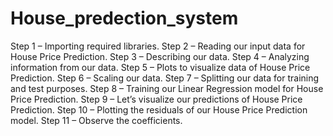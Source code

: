 # House_predection_system

Step 1 – Importing required libraries.
Step 2 – Reading our input data for House Price Prediction.
Step 3 – Describing our data.
Step 4 – Analyzing information from our data.
Step 5 – Plots to visualize data of House Price Prediction.
Step 6 – Scaling our data.
Step 7 – Splitting our data for training and test purposes.
Step 8 – Training our Linear Regression model for House Price Prediction.
Step 9 – Let’s visualize our predictions of House Price Prediction.
Step 10 – Plotting the residuals of our House Price Prediction model.
Step 11 – Observe the coefficients.
